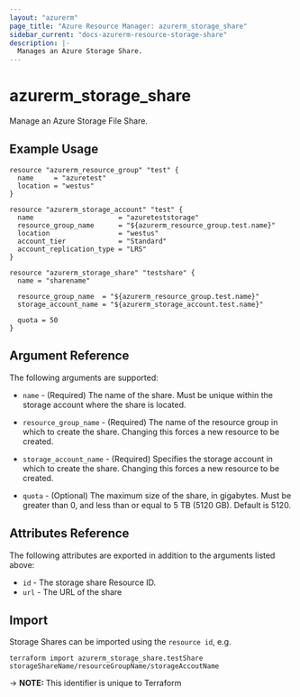 ```yaml
---
layout: "azurerm"
page_title: "Azure Resource Manager: azurerm_storage_share"
sidebar_current: "docs-azurerm-resource-storage-share"
description: |-
  Manages an Azure Storage Share.
---
```


# azurerm_storage_share

Manage an Azure Storage File Share.

## Example Usage

```hcl
resource "azurerm_resource_group" "test" {
  name     = "azuretest"
  location = "westus"
}

resource "azurerm_storage_account" "test" {
  name                     = "azureteststorage"
  resource_group_name      = "${azurerm_resource_group.test.name}"
  location                 = "westus"
  account_tier             = "Standard"
  account_replication_type = "LRS"
}

resource "azurerm_storage_share" "testshare" {
  name = "sharename"

  resource_group_name  = "${azurerm_resource_group.test.name}"
  storage_account_name = "${azurerm_storage_account.test.name}"

  quota = 50
}
```

## Argument Reference

The following arguments are supported:

* `name` - (Required) The name of the share. Must be unique within the storage account where the share is located.

* `resource_group_name` - (Required) The name of the resource group in which to
    create the share. Changing this forces a new resource to be created.

* `storage_account_name` - (Required) Specifies the storage account in which to create the share.
 Changing this forces a new resource to be created.

* `quota` - (Optional) The maximum size of the share, in gigabytes. Must be greater than 0, and less than or equal to 5 TB (5120 GB). Default is 5120.


## Attributes Reference

The following attributes are exported in addition to the arguments listed above:

* `id` - The storage share Resource ID.
* `url` - The URL of the share

## Import

Storage Shares can be imported using the `resource id`, e.g.

```shell
terraform import azurerm_storage_share.testShare storageShareName/resourceGroupName/storageAccoutName
```

-> **NOTE:** This identifier is unique to Terraform
